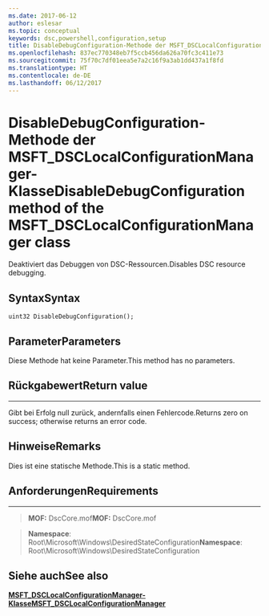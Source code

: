 ```yaml
---
ms.date: 2017-06-12
author: eslesar
ms.topic: conceptual
keywords: dsc,powershell,configuration,setup
title: DisableDebugConfiguration-Methode der MSFT_DSCLocalConfigurationManager-Klasse
ms.openlocfilehash: 837ec770348eb7f5ccb456da626a70fc3c411e73
ms.sourcegitcommit: 75f70c7df01eea5e7a2c16f9a3ab1dd437a1f8fd
ms.translationtype: HT
ms.contentlocale: de-DE
ms.lasthandoff: 06/12/2017
---
```

# <a name="disabledebugconfiguration-method-of-the-msftdsclocalconfigurationmanager-class"></a><span data-ttu-id="c1e81-103">DisableDebugConfiguration-Methode der MSFT_DSCLocalConfigurationManager-Klasse</span><span class="sxs-lookup"><span data-stu-id="c1e81-103">DisableDebugConfiguration method of the MSFT_DSCLocalConfigurationManager class</span></span>

<span data-ttu-id="c1e81-104">Deaktiviert das Debuggen von DSC-Ressourcen.</span><span class="sxs-lookup"><span data-stu-id="c1e81-104">Disables DSC resource debugging.</span></span>

<a name="syntax"></a><span data-ttu-id="c1e81-105">Syntax</span><span class="sxs-lookup"><span data-stu-id="c1e81-105">Syntax</span></span>
------

```mof
uint32 DisableDebugConfiguration();
```

<a name="parameters"></a><span data-ttu-id="c1e81-106">Parameter</span><span class="sxs-lookup"><span data-stu-id="c1e81-106">Parameters</span></span>
----------

<span data-ttu-id="c1e81-107">Diese Methode hat keine Parameter.</span><span class="sxs-lookup"><span data-stu-id="c1e81-107">This method has no parameters.</span></span>

## <a name="return-value"></a><span data-ttu-id="c1e81-108">Rückgabewert</span><span class="sxs-lookup"><span data-stu-id="c1e81-108">Return value</span></span>
------------

<span data-ttu-id="c1e81-109">Gibt bei Erfolg null zurück, andernfalls einen Fehlercode.</span><span class="sxs-lookup"><span data-stu-id="c1e81-109">Returns zero on success; otherwise returns an error code.</span></span>

## <a name="remarks"></a><span data-ttu-id="c1e81-110">Hinweise</span><span class="sxs-lookup"><span data-stu-id="c1e81-110">Remarks</span></span>

<span data-ttu-id="c1e81-111">Dies ist eine statische Methode.</span><span class="sxs-lookup"><span data-stu-id="c1e81-111">This is a static method.</span></span>

## <a name="requirements"></a><span data-ttu-id="c1e81-112">Anforderungen</span><span class="sxs-lookup"><span data-stu-id="c1e81-112">Requirements</span></span>
------------
><span data-ttu-id="c1e81-113">**MOF:** DscCore.mof</span><span class="sxs-lookup"><span data-stu-id="c1e81-113">**MOF:** DscCore.mof</span></span>

><span data-ttu-id="c1e81-114">**Namespace**: Root\Microsoft\Windows\DesiredStateConfiguration</span><span class="sxs-lookup"><span data-stu-id="c1e81-114">**Namespace**: Root\Microsoft\Windows\DesiredStateConfiguration</span></span>


## <a name="see-also"></a><span data-ttu-id="c1e81-115">Siehe auch</span><span class="sxs-lookup"><span data-stu-id="c1e81-115">See also</span></span>


[<span data-ttu-id="c1e81-116">**MSFT_DSCLocalConfigurationManager-Klasse**</span><span class="sxs-lookup"><span data-stu-id="c1e81-116">**MSFT_DSCLocalConfigurationManager**</span></span>](msft-dsclocalconfigurationmanager.md)

 

 



